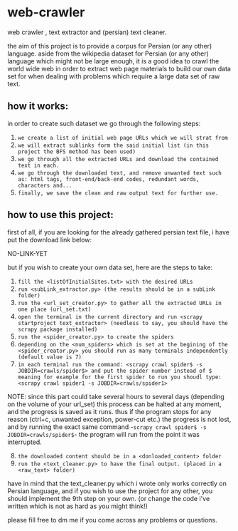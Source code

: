 web-crawler
===========
web crawler , text extractor and (persian) text cleaner.

the aim of this project is to provide a corpus for Persian (or any other) language.
aside from the wikipedia dataset for Persian (or any other) language which might not be large enough, it is a good idea to crawl the world wide web in order to extract web page materials to build our own data set for when dealing with problems which require a large data set of raw text.

how it works:
-----------------------
in order to create such dataset we go through the following steps:
1. `we create a list of initial web page URLs which we will strat from`
2. `we will extract sublinks form the said initial list (in this project the BFS method has been used)`
3. `we go through all the extracted URLs and download the contained text in each.`
4. `we go through the downloaded text, and remove unwanted text such as: html tags, front-end/back-end codes, redundant words, characters and...`
5. `finally, we save the clean and raw output text for further use.`

how to use this project:
-----------------------
first of all, if you are looking for the already gathered persian text file, i have put the download link below:

NO-LINK-YET

but if you wish to create your own data set, here are the steps to take:

1. `fill the <listOfInitialSites.txt> with the desired URLs`
2. `run <subLink_extractor.py> (the results should be in a subLink folder)`
3. `run the <url_set_creator.py> to gather all the extracted URLs in one place (url_set.txt)`
4. `open the terminal in the current directory and run <scrapy startproject text_extractor> (needless to say, you should have the scrapy package installed)`
5. `run the <spider_creator.py> to create the spiders`
6. `depending on the <num_spiders> which is set at the begining of the <spider_creator.py> you should run as many terminals independently (default value is 7)`
7. `in each terminal run the command: <scrapy crawl spider$ -s JOBDIR=crawls/spider$> and put the spider number instead of $ meaning for example for the first spider to run you shoudl type: <scrapy crawl spider1 -s JOBDIR=crawls/spider1>`

NOTE: since this part could take several hours to several days (depending on the volume of your url_set) this process can be halted at any moment, and the progress is saved as it runs. thus if the program stops for any reason (ctrl+c, unwanted exception, power-cut etc.) the progress is not lost, and by running the exact same command -`scrapy crawl spider$ -s JOBDIR=crawls/spider$`- the program will run from the point it was interrupted.

8. `the downloaded content should be in a <donloaded_content> folder`
9. `run the <text_cleaner.py> to have the final output. (placed in a <raw_text> folder)`

have in mind that the text_cleaner.py which i wrote only works correctly on Persian language, and if you wish to use the project for any other, you should implement the 9th step on your own. (or change the code i've written which is not as hard as you might think!)

please fill free to dm me if you come across any problems or questions.
